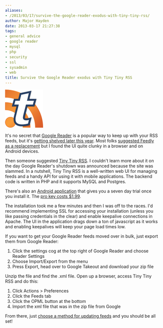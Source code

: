 ```yaml
---
aliases:
- /2013/03/17/survive-the-google-reader-exodus-with-tiny-tiny-rss/
author: Major Hayden
date: 2013-03-17 21:27:38
tags:
- general advice
- google reader
- mysql
- php
- security
- ssl
- sysadmin
- web
title: Survive the Google Reader exodus with Tiny Tiny RSS
---
```


![1]

It's no secret that [Google Reader][2] is a popular way to keep up with your RSS feeds, but it's [getting shelved later this year][3]. Most folks [suggested Feedly as a replacement][4] but I found the UI quite clunky in a browser and on Android devices.

Then someone suggested [Tiny Tiny RSS][5]. I couldn't learn more about it on the day Google Reader's shutdown was announced because the site was slammed. In a nutshell, Tiny Tiny RSS is a well-written web UI for managing feeds and a handy API for using it with mobile applications. The backend code is written in PHP and it supports MySQL and Postgres.

There's also an [Android application][6] that gives you a seven day trial once you install it. The [pro key costs $1.99][7].

The installation took me a few minutes and then I was off to the races. I'd recommend implementing SSL for accessing your installation (unless you like passing credentials in the clear) and enable keepalive connections in Apache. The UI in the application drags down a ton of javascript as it works and enabling keepalives will keep your page load times low.

If you want to get your Google Reader feeds moved over in bulk, just export them from Google Reader:

  1. Click the settings cog at the top right of Google Reader and choose Reader Settings
  2. Choose Import/Export from the menu
  3. Press Export, head over to Google Takeout and download your zip file

Unzip the file and find the .xml file. Open up a browser, access Tiny Tiny RSS and do this:

  1. Click Actions > Preferences
  2. Click the Feeds tab
  3. Click the OPML button at the bottom
  4. Import the xml file that was in the zip file from Google

From there, just [choose a method for updating feeds][8] and you should be all set!

 [1]: /wp-content/uploads/2013/03/tinytinyrss.png
 [2]: http://en.wikipedia.org/wiki/Google_Reader
 [3]: http://www.newyorker.com/online/blogs/books/2013/03/farewell-dear-reader.html
 [4]: http://news.cnet.com/8301-1023_3-57574777-93/feedly-adds-500k-new-users-on-google-decision-to-kill-reader/
 [5]: http://tt-rss.org/redmine/projects/tt-rss/wiki
 [6]: https://play.google.com/store/apps/details?id=org.fox.ttrss&hl=en
 [7]: https://play.google.com/store/apps/details?id=org.fox.ttrss.key
 [8]: http://tt-rss.org/redmine/projects/tt-rss/wiki/UpdatingFeeds